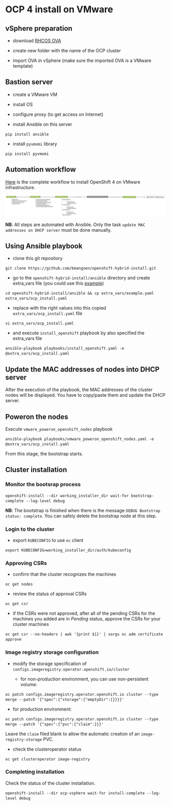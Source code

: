 # OCP 4 install on VMware

## vSphere preparation

- download [RHCOS OVA](https://mirror.openshift.com/pub/openshift-v4/dependencies/rhcos/4.2/4.2.0/rhcos-4.2.0-x86_64-vmware.ova)

- create new folder with the name of the OCP cluster

- import OVA in vSphere (make sure the imported OVA is a VMware template)

## Bastion server

- create a VMware VM

- install OS

- configure proxy (to get access on Internet)

- install Ansible on this server

```shell
pip install ansible
```

- install `pyvmomi` library

```shell
pip install pyvmomi
```

## Automation workflow

[Here](./images/ocp4_-_automation_workflow.png) is the complete workflow to install OpenShift 4 on VMware infrastructure.

![alt text](./images/ocp4_-_automation_workflow.png "Automation workflow")

**NB**: All steps are automated with Ansible. Only the task `update MAC addresses on DHCP server` must be done manually.

## Using Ansible playbook

- clone this git repository

```shell
git clone https://github.com/bmangoen/openshift-hybrid-install.git
```

- go to the `openshift-hybrid-install/ansible` directory and create extra_vars file (you could use this [example](../extra_vars/example.yaml))

```shell
cd openshift-hybrid-install/ansible && cp extra_vars/example.yaml extra_vars/ocp_install.yaml
```

- replace with the right values into this copied `extra_vars/ocp_install.yaml` file

```shell
vi extra_vars/ocp_install.yaml
```

- and execute `install_openshift` playbook by also specified the extra_vars file

```shell
ansible-playbook playbooks/install_openshift.yaml -e @extra_vars/ocp_install.yaml
```

## Update the MAC addresses of nodes into DHCP server

After the execution of the playbook, the MAC addresses of the cluster nodes will be displayed.
You have to copy/paste them and update the DHCP server.

## Poweron the nodes

Execute `vmware_poweron_openshift_nodes` playbook

```shell
ansible-playbook playbooks/vmware_poweron_openshift_nodes.yaml -e @extra_vars/ocp_install.yaml
```

From this stage, the bootstrap starts.

## Cluster installation

### Monitor the bootsrap process

```shell
openshift-install --dir working_installer_dir wait-for bootstrap-complete --log-level debug
```

**NB**: The bootstrap is finished when there is the message `DEBUG Bootstrap status: complete`. You can safely delete the bootstrap node at this step.

### Login to the cluster

- export `KUBECONFIG` to use `oc` client

```shell
export KUBECONFIG=working_installer_dir/auth/kubeconfig
```

### Approving CSRs

- confirm that the cluster recognizes the machines

```shell
oc get nodes
```

- review the status of approval CSRs

```shell
oc get csr
```

- if the CSRs were not approved, after all of the pending CSRs for the machines you added are in *Pending* status, approve the CSRs for your cluster machines

```shell
oc get csr --no-headers | awk '{print $1}' | xargs oc adm certificate approve
```

### Image registry storage configuration

- modify the storage specification of `configs.imageregistry.operator.openshift.io/cluster`

  - for non-production environment, you can use non-persistent volume:

```shell
oc patch configs.imageregistry.operator.openshift.io cluster --type merge --patch '{"spec":{"storage":{"emptyDir":{}}}}'
```

  - for production environment:

```shell
oc patch configs.imageregistry.operator.openshift.io cluster --type merge --patch '{"spec":{"pvc":{"claim":}}}'
```


Leave the `claim` filed blank to allow the automatic creation of an `image-registry-storage` PVC.

- check the clusteroperator status

```shell
oc get clusteroperator image-registry
```

### Completing installation

Check the status of the cluster installation.

```shell
openshift-install --dir ocp-vsphere wait-for install-complete --log-level debug
```
